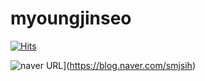 # myoungjinseo


[![Hits](https://hits.seeyoufarm.com/api/count/incr/badge.svg?url=https%3A%2F%2Fgithub.com%2Fmyoungjinseo&count_bg=%2379C83D&title_bg=%23555555&icon=&icon_color=%23E7E7E7&title=hits&edge_flat=false)](https://hits.seeyoufarm.com)

![naver URL](https://img.shields.io/twitter/-blog-white?style=flat-square&logo=github&link=https://blog.naver.com/smjsih/)](https://blog.naver.com/smjsih)


